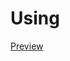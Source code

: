 # Using

[Preview](http://htmlpreview.github.io/?https://github.com/Michaelangel007/gamma_correction/blob/master/gamma_monochrome.html)
